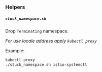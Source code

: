 ### Helpers

##### `stuck_namespace.sh`

Drop `Terminating` namespace.

*For use locale address apply `kubectl proxy`*

Example:

```sh
kubectl proxy
./stuck_namespace.sh istio-systemctl
```
